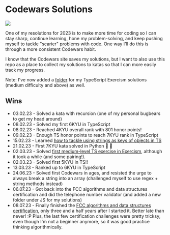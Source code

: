 # Codewars Solutions

![](https://www.codewars.com/users/lizkaufman/badges/large)

One of my resolutions for 2023 is to make more time for coding so I can stay sharp, continue learning, hone my problem-solving, and keep pushing myself to tackle "scarier" problems with code. One way I'll do this is through a more consistent Codewars habit.

I know that the Codewars site saves my solutions, but I want to also use this repo as a place to collect my solutions to katas so that I can more easily track my progress.

Note: I've now added a [folder](TS/Exercism/) for my TypeScript Exercism solutions (medium difficulty and above) as well.

## Wins

- 03.02.23 - Solved a kata with recursion (one of my personal bugbears to get my head around)
- 08.02.23 - Solved my first 6KYU in TypeScript
- 08.02.23 - Reached 4KYU overall rank with 801 honor points!
- 09.02.23 - Enough TS honor points to reach 7KYU rank in TypeScript
- 15.02.23 - Learned [how to tackle using strings as keys of objects in TS](https://stackoverflow.com/questions/57086672/element-implicitly-has-an-any-type-because-expression-of-type-string-cant-b)
- 21.02.23 - First 7KYU kata solved in Python 🐍 🥳
- 02.03.23 - Solved [first medium-level TS exercise in Exercism](TS/Exercism/01.03.23_grade-school.ts), although it took a while (and some pairing!).
- 02.03.23 - Solved first 5KYU in TS!!
- 13.03.23 - Ranked up to 6KYU in TypeScript
- 24.06.23 - Solved first Codewars in ages, and resisted the urge to always break a string into an array (challenged myself to use regex + string methods instead)
- 06.07.23 - Got back into the FCC algorithms and data structures certification and did the telephone number validator (and added a new folder under JS for my solutions)
- 08.07.23 - Finally finished the [FCC algorithms and data structures certification](https://www.freecodecamp.org/certification/liz_kaufman/javascript-algorithms-and-data-structures), only three and a half years after I started it. Better late than never! :P Plus, the last few certification challenges were pretty tricksy, even though I'm not a beginner anymore, so it was good practice thinking algorithmically.
